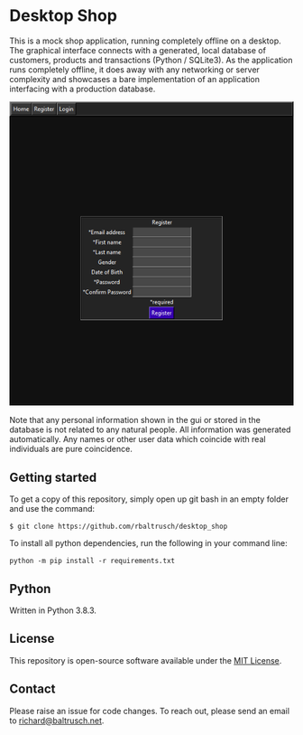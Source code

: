 # Desktop Shop

This is a mock shop application, running completely offline on a desktop. The graphical interface connects with a generated, local database of customers, products and transactions (Python / SQLite3). As the application runs completely offline, it does away with any networking or server complexity and showcases a bare implementation of an application interfacing with a production database.

![Screenshot of the application GUI](desktop_shop/gui/media/gif.gif?raw=true "Screenshot of the application GUI")

Note that any personal information shown in the gui or stored in the database is not related to any natural people. All information was generated automatically. Any names or other user data which coincide with real individuals are pure coincidence.

## Getting started

To get a copy of this repository, simply open up git bash in an empty folder and use the command:

    $ git clone https://github.com/rbaltrusch/desktop_shop

To install all python dependencies, run the following in your command line:

    python -m pip install -r requirements.txt

## Python

Written in Python 3.8.3.

## License

This repository is open-source software available under the [MIT License](https://github.com/rbaltrusch/desktop_shop/blob/master/LICENSE).

## Contact

Please raise an issue for code changes. To reach out, please send an email to richard@baltrusch.net.
